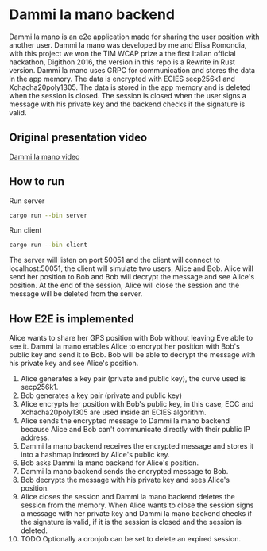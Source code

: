# Dammi la mano backend
Dammi la mano is an e2e application made for sharing the user position with another user. Dammi la mano was developed by me and Elisa Romondia, with this project we won the TIM WCAP prize a the first Italian official hackathon, Digithon 2016, the version in this repo is a Rewrite in Rust version. Dammi la mano uses GRPC for communication and stores the data in the app memory. The data is encrypted with ECIES secp256k1 and Xchacha20poly1305. The data is stored in the app memory and is deleted when the session is closed. The session is closed when the user signs a message with his private key and the backend checks if the signature is valid. 

## Original presentation video

[Dammi la mano video](https://www.youtube.com/watch?v=abycMMQ_CG0)

## How to run

Run server
```bash
cargo run --bin server
```

Run client
```bash
cargo run --bin client
```

The server will listen on port 50051 and the client will connect to localhost:50051, the client will simulate two users, Alice and Bob. Alice will send her position to Bob and Bob will decrypt the message and see Alice's position. At the end of the session, Alice will close the session and the message will be deleted from the server.

## How E2E is implemented

Alice wants to share her GPS position with Bob without leaving Eve able to see it. Dammi la mano enables Alice to encrypt her position with Bob's public key and send it to Bob. Bob will be able to decrypt the message with his private key and see Alice's position.

1. Alice generates a key pair (private and public key), the curve used is secp256k1.
2. Bob generates a key pair (private and public key)
3. Alice encrypts her position with Bob's public key, in this case, ECC and Xchacha20poly1305 are used inside an ECIES algorithm.
4. Alice sends the encrypted message to Dammi la mano backend because Alice and Bob can't communicate directly with their public IP address.
5. Dammi la mano backend receives the encrypted message and stores it into a hashmap indexed by Alice's public key.
6. Bob asks Dammi la mano backend for Alice's position.
7. Dammi la mano backend sends the encrypted message to Bob.
8. Bob decrypts the message with his private key and sees Alice's position.
9. Alice closes the session and Dammi la mano backend deletes the session from the memory. When Alice wants to close the session signs a message with her private key and Dammi la mano backend checks if the signature is valid, if it is the session is closed and the session is deleted.
10. TODO Optionally a cronjob can be set to delete an expired session.